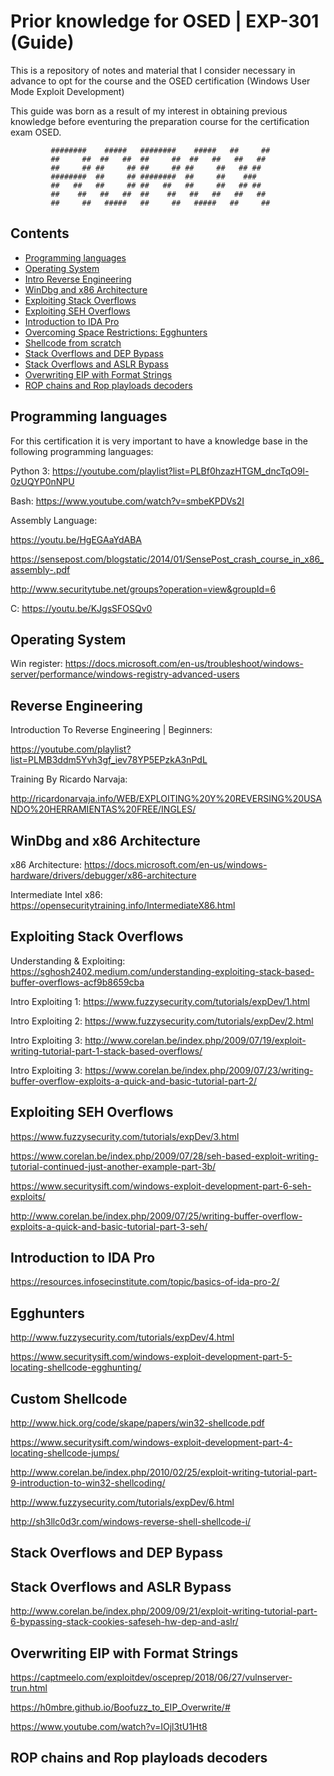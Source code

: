 # Prior knowledge for OSED | EXP-301 (Guide)

This is a repository of notes and material that I consider necessary in advance to opt for the course and the OSED certification (Windows User Mode Exploit Development)

This guide was born as a result of my interest in obtaining previous knowledge before eventuring the preparation course for the certification exam OSED.

             ########    #####   ########    #####   ##     ##  
             ##     ##  ##   ##  ##     ##  ##   ##   ##   ##   
             ##     ## ##     ## ##     ## ##     ##   ## ##      
             ########  ##     ## ########  ##     ##    ###        
             ##   ##   ##     ## ##   ##   ##     ##   ## ##      
             ##    ##   ##   ##  ##    ##   ##   ##   ##   ##     
             ##     ##   #####   ##     ##   #####   ##     ## 
                                
## Contents

* [Programming languages](#Programming-languages)
* [Operating System](#Operating-System)
* [Intro Reverse Engineering](#Reverse-Engineering)
* [WinDbg and x86 Architecture](#WinDbg-and-x86-Architecture)
* [Exploiting Stack Overflows](#Exploiting-Stack-Overflows)
* [Exploiting SEH Overflows](#Exploiting-SEH-Overflows)
* [Introduction to IDA Pro](#Introduction-to-IDA-Pro)
* [Overcoming Space Restrictions: Egghunters](#Egghunters)
* [Shellcode from scratch](#Shellcode)
* [Stack Overflows and DEP Bypass](#DEP-Bypass)
* [Stack Overflows and ASLR Bypass](#ASLR-Bypass)
* [Overwriting EIP with Format Strings](#Overwriting-EIP)
* [ROP chains and Rop playloads decoders](*ROP-chains-and-Rop-playloads-decoders)

## Programming languages

For this certification it is very important to have a knowledge base in the following programming languages:

Python 3: https://youtube.com/playlist?list=PLBf0hzazHTGM_dncTqO9l-0zUQYP0nNPU

Bash: https://www.youtube.com/watch?v=smbeKPDVs2I

Assembly Language: 

https://youtu.be/HgEGAaYdABA

https://sensepost.com/blogstatic/2014/01/SensePost_crash_course_in_x86_assembly-.pdf

http://www.securitytube.net/groups?operation=view&groupId=6

C: https://youtu.be/KJgsSFOSQv0


## Operating System

Win register: https://docs.microsoft.com/en-us/troubleshoot/windows-server/performance/windows-registry-advanced-users


## Reverse Engineering

Introduction To Reverse Engineering | Beginners: 

https://youtube.com/playlist?list=PLMB3ddm5Yvh3gf_iev78YP5EPzkA3nPdL

Training By Ricardo Narvaja: 

http://ricardonarvaja.info/WEB/EXPLOITING%20Y%20REVERSING%20USANDO%20HERRAMIENTAS%20FREE/INGLES/


## WinDbg and x86 Architecture

x86 Architecture: https://docs.microsoft.com/en-us/windows-hardware/drivers/debugger/x86-architecture

Intermediate Intel x86: https://opensecuritytraining.info/IntermediateX86.html

## Exploiting Stack Overflows

Understanding & Exploiting: https://sghosh2402.medium.com/understanding-exploiting-stack-based-buffer-overflows-acf9b8659cba

Intro Exploiting 1: https://www.fuzzysecurity.com/tutorials/expDev/1.html

Intro Exploiting 2: https://www.fuzzysecurity.com/tutorials/expDev/2.html

Intro Exploiting 3: http://www.corelan.be/index.php/2009/07/19/exploit-writing-tutorial-part-1-stack-based-overflows/

Intro Exploiting 3: https://www.corelan.be/index.php/2009/07/23/writing-buffer-overflow-exploits-a-quick-and-basic-tutorial-part-2/

## Exploiting SEH Overflows

https://www.fuzzysecurity.com/tutorials/expDev/3.html

https://www.corelan.be/index.php/2009/07/28/seh-based-exploit-writing-tutorial-continued-just-another-example-part-3b/

https://www.securitysift.com/windows-exploit-development-part-6-seh-exploits/

http://www.corelan.be/index.php/2009/07/25/writing-buffer-overflow-exploits-a-quick-and-basic-tutorial-part-3-seh/


## Introduction to IDA Pro

https://resources.infosecinstitute.com/topic/basics-of-ida-pro-2/

## Egghunters

http://www.fuzzysecurity.com/tutorials/expDev/4.html

https://www.securitysift.com/windows-exploit-development-part-5-locating-shellcode-egghunting/


## Custom Shellcode

http://www.hick.org/code/skape/papers/win32-shellcode.pdf

https://www.securitysift.com/windows-exploit-development-part-4-locating-shellcode-jumps/

http://www.corelan.be/index.php/2010/02/25/exploit-writing-tutorial-part-9-introduction-to-win32-shellcoding/

http://www.fuzzysecurity.com/tutorials/expDev/6.html

http://sh3llc0d3r.com/windows-reverse-shell-shellcode-i/


## Stack Overflows and DEP Bypass  



## Stack Overflows and ASLR Bypass

http://www.corelan.be/index.php/2009/09/21/exploit-writing-tutorial-part-6-bypassing-stack-cookies-safeseh-hw-dep-and-aslr/


## Overwriting EIP with Format Strings

https://captmeelo.com/exploitdev/osceprep/2018/06/27/vulnserver-trun.html

https://h0mbre.github.io/Boofuzz_to_EIP_Overwrite/#

https://www.youtube.com/watch?v=IOjl3tU1Ht8


## ROP chains and Rop playloads decoders






